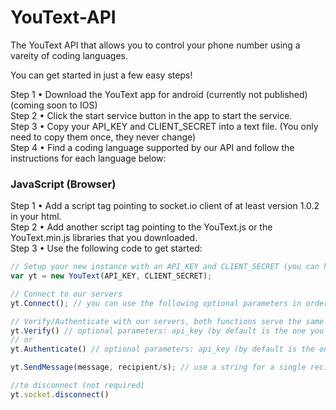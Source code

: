 # YouText-API
 The YouText API that allows you to control your phone number using a vareity of coding languages.

 You can get started in just a few easy steps!

 Step 1 • Download the YouText app for android (currently not published) (coming soon to IOS)<br>
 Step 2 • Click the start service button in the app to start the service.<br>
 Step 3 • Copy your API_KEY and CLIENT_SECRET into a text file. (You only need to copy them once, they never change)<br>
 Step 4 • Find a coding language supported by our API and follow the instructions for each language below:<br>

 ### JavaScript (Browser)

Step 1 • Add a script tag pointing to socket.io client of at least version 1.0.2 in your html.<br>
Step 2 • Add another script tag pointing to the YouText.js or the YouText.min.js libraries that you downloaded.<br>
Step 3 • Use the following code to get started:<br>

```JavaScript
// Setup your new instance with an API_KEY and CLIENT_SECRET (you can have multiple instances running with different API_KEYs and CLIENT_SECRETs)
var yt = new YouText(API_KEY, CLIENT_SECRET);

// Connect to our servers
yt.Connect(); // you can use the following optional parameters in order: message_receivced_callback (by default console logs the message), server (by default is ours), connect_callback (by default gives a connection message), disconnect_callback (by default reloads the page)

// Verify/Authenticate with our servers, both functions serve the same purpose.
yt.Verify() // optional parameters: api_key (by default is the one you specified above)
// or
yt.Authenticate() // optional parameters: api_key (by default is the one you specified above)

yt.SendMessage(message, recipient/s); // use a string for a single recipient, use an array for multiple reciptients

//to disconnect (not required)
yt.socket.disconnect()
```

